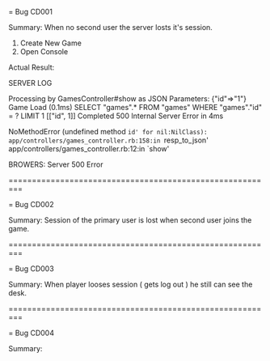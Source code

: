 = Bug CD001

Summary: When no second user the server losts it's session.

1. Create New Game
2. Open Console

Actual Result:

SERVER LOG

Processing by GamesController#show as JSON
  Parameters: {"id"=>"1"}
  Game Load (0.1ms)  SELECT  "games".* FROM "games"  WHERE "games"."id" = ? LIMIT 1  [["id", 1]]
Completed 500 Internal Server Error in 4ms

NoMethodError (undefined method `id' for nil:NilClass):
  app/controllers/games_controller.rb:158:in `resp_to_json'
  app/controllers/games_controller.rb:12:in `show'


BROWERS: Server 500 Error


=========================================================


= Bug CD002

Summary: Session of the primary user is lost when second user joins the game.



=========================================================

= Bug CD003

Summary: When player looses session ( gets log out ) he still can see the desk.



=========================================================

= Bug CD004

Summary: 


